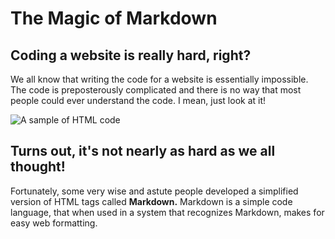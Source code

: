 # The Magic of Markdown
## Coding a website is really hard, right?

We all know that writing the code for a website is essentially impossible. The code is preposterously complicated and there is no way that most people could ever understand the code. I mean, just look at it!

![A sample of HTML code](http://web.usf.edu/blwarner/tips/HTMLTips/htmlsa1.jpg)

## Turns out, it's not nearly as hard as we all thought!

Fortunately, some very wise and astute people developed a simplified version of HTML tags called **Markdown.** Markdown is a simple code language, that when used in a system that recognizes Markdown, makes for easy web formatting. 
